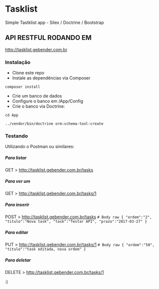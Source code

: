 # Tasklist
Simple Tastklist app - Silex / Doctrine / Bootstrap

## API RESTFUL RODANDO EM ##
http://tasklist.gebender.com.br

### Instalação ###
* Clone este repo
* Instale as dependências via Composer

`composer install`

* Crie um banco de dados
* Configure o banco em /App/Config
* Crie o banco via Doctrine:

`cd App`

`../vendor/bin/doctrine orm:schema-tool:create`


### Testando ###
Utilizando o Postman ou similares:


##### Para listar #####
GET > http://tasklist.gebender.com.br/tasks


##### Para ver um #####
GET > http://tasklist.gebender.com.br/tasks/1


##### Para inserir #####
POST > http://tasklist.gebender.com.br/tasks
`# Body raw
{
	"ordem":"2",
	"titulo":"Nova task",
	"task":"Testar API",
	"prazo":"2017-03-27"
}`


##### Para editar #####
PUT > http://tasklist.gebender.com.br/tasks/1
`# Body raw
{
	"ordem":"50",
	"titulo":"task editada, nova ordem"
}`


##### Para deletar #####
DELETE > http://tasklist.gebender.com.br/tasks/1



:)
